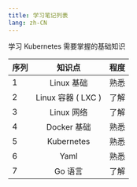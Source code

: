```yaml
---
title: 学习笔记列表
lang: zh-CN
---
```


学习 Kubernetes 需要掌握的基础知识

| 序列        | 知识点           | 程度  |
| ------------- |:-------------:| -----:|
| 1 | Linux 基础 | 熟悉 |
| 2 | Linux 容器 ( LXC ) |  了解 |
| 3 | Linux 网络  |  了解 |
| 4 | Docker 基础 | 熟悉 |  
| 5 | Kubernetes | 熟悉 |  
| 6 | Yaml | 熟悉 |  
| 7 | Go 语言 | 了解 |  